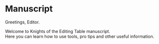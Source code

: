 # Manuscript

Greetings, Editor.

Welcome to Knights of the Editing Table manuscript.  
Here you can learn how to use tools, pro tips and other useful information.
